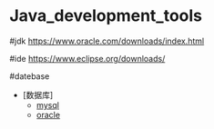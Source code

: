 # Java_development_tools

#jdk
https://www.oracle.com/downloads/index.html

#ide
https://www.eclipse.org/downloads/

#datebase
* [数据库]
	* [mysql](https://www.mysql.com/downloads/)
	* [oracle](#)
